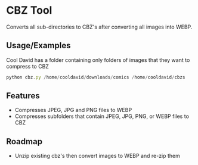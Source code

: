 
# CBZ Tool

Converts all sub-directories to CBZ's after converting all images into WEBP.  


## Usage/Examples

Cool David has a folder containing only folders of images that they want to compress to CBZ

```javascript
python cbz.py /home/cooldavid/downloads/comics /home/cooldavid/cbzs
```

## Features

- Compresses JPEG, JPG and PNG files to WEBP
- Compresses subfolders that contain JPEG, JPG, PNG, or WEBP files to CBZ


## Roadmap

- Unzip existing cbz's then convert images to WEBP and re-zip them

